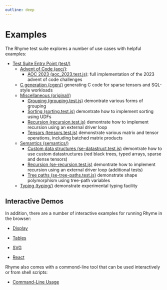 ```yaml
---
outline: deep
---
```


# Examples

The Rhyme test suite explores a number of use cases with helpful examples:

- [Test Suite Entry Point (test/)](https://github.com/rhyme-lang/rhyme/tree/main/test/) 
	- [Advent of Code (aoc/)](https://github.com/rhyme-lang/rhyme/tree/main/test/aoc):
		- [AOC 2023 (aoc_2023.test.js)](https://github.com/rhyme-lang/rhyme/tree/main/test/aoc/aoc_2023.test.js):
		full implementation of the 2023 advent of code challenges	 
	- [C generation (cgen/)](https://github.com/rhyme-lang/rhyme/tree/main/test/cgen/)
		generating C code for sparse tensors and SQL-style workloads
	- [Miscellaneous (original/)](https://github.com/rhyme-lang/rhyme/tree/main/test/original/)
		- [Grouping (grouping.test.js)](https://github.com/rhyme-lang/rhyme/blob/main/test/original/grouping.test.js) 
		  demontrate various forms of grouping
		- [Sorting (sorting.test.js)](https://github.com/rhyme-lang/rhyme/blob/main/test/original/sorting.test.js) 
		  demontrate how to implement sorting using UDFs
		- [Recursion (recursion.test.js)](https://github.com/rhyme-lang/rhyme/blob/main/test/original/recursion.test.js) 
		  demontrate how to implement recursion using an external driver loop
		- [Tensors (tensors.test.js)](https://github.com/rhyme-lang/rhyme/blob/main/test/original/tensors.test.js)
		  demonstrate various matrix and tensor operations, including batched matrix products
	- [Semantics (semantics/)](https://github.com/rhyme-lang/rhyme/tree/main/test/semantics/) 
		- [Custom data structures (se-datastruct.test.js)](https://github.com/rhyme-lang/rhyme/blob/main/test/semantics/se-datastruct.test.js) 
		  demontrate how to use custom datastructures (red black trees, typed arrays, sparse and dense tensors)
		- [Recursion (se-recursion.test.js)](https://github.com/rhyme-lang/rhyme/blob/main/test/semantics/se-recursion.test.js) 
		  demontrate how to implement recursion using an external driver loop (additional tests)
		- [Tree paths (se-tree-paths.test.js)](https://github.com/rhyme-lang/rhyme/blob/main/test/semantics/se-tree-paths.test.js) 
		  demonstrate shape polymorphism using tree-path variables
	- [Typing (typing/)](https://github.com/rhyme-lang/rhyme/tree/main/test/typing/)
		demonstrate experimental typing facility









## Interactive Demos

In addition, there are a number of interactive examples for
running Rhyme in the browser:

- [Display](/display)

- [Tables](/tables)

- [SVG](/svg)

- [React](/react)


Rhyme also comes with a commond-line tool that can be used
interactively or from shell scripts:

- [Command-Line Usage](/command-line)

